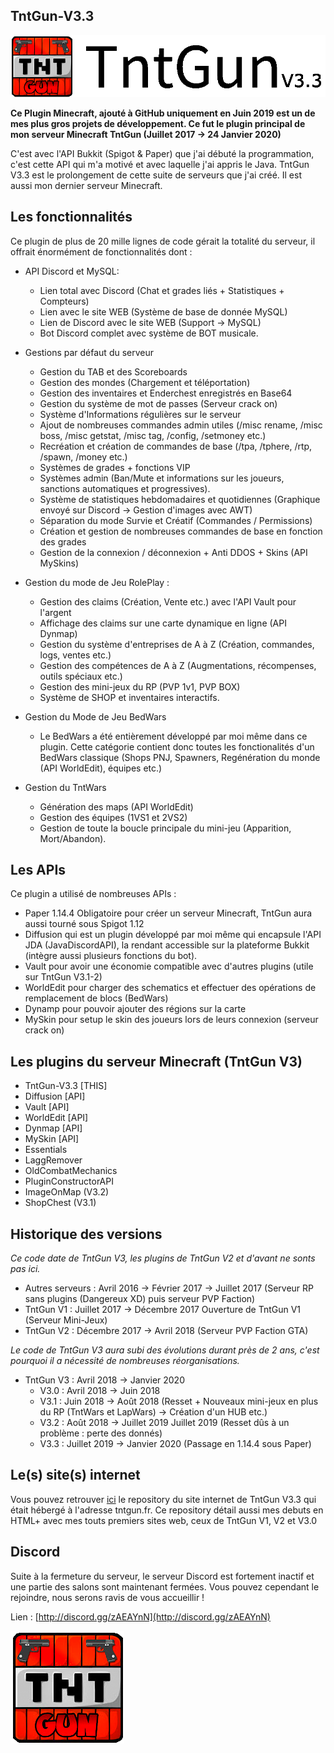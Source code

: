 ## TntGun-V3.3

![](https://raw.githubusercontent.com/ClementGre/TntGun-V3.3/master/TntGun-blacklogo.png)

**Ce Plugin Minecraft, ajouté à GitHub uniquement en Juin 2019 est un de mes plus gros projets de développement. Ce fut le plugin principal de mon serveur Minecraft TntGun (Juillet 2017 -> 24 Janvier 2020)**

C'est avec l'API Bukkit (Spigot & Paper) que j'ai débuté la programmation, c'est cette API qui m'a motivé et avec laquelle j'ai appris le Java. TntGun V3.3 est le prolongement de cette suite de serveurs que j'ai créé. Il est aussi mon dernier serveur Minecraft.

## Les fonctionnalités

Ce plugin de plus de 20 mille lignes de code gérait la totalité du serveur, il offrait énormément de fonctionnalités dont :

- API Discord et MySQL:
  - Lien total avec Discord (Chat et grades liés + Statistiques + Compteurs)
  - Lien avec le site WEB (Système de base de donnée MySQL)
  - Lien de Discord avec le site WEB (Support -> MySQL)
  - Bot Discord complet avec système de BOT musicale.
  
- Gestions par défaut du serveur
  - Gestion du TAB et des Scoreboards
  - Gestion des mondes (Chargement et téléportation)
  - Gestion des inventaires et Enderchest enregistrés en Base64
  - Gestion du système de mot de passes (Serveur crack on)
  - Système d'Informations régulières sur le serveur
  - Ajout de nombreuses commandes admin utiles (/misc rename, /misc boss, /misc getstat, /misc tag, /config, /setmoney etc.)
  - Recréation et création de commandes de base (/tpa, /tphere, /rtp, /spawn, /money etc.)
  - Systèmes de grades + fonctions VIP
  - Systèmes admin (Ban/Mute et informations sur les joueurs, sanctions automatiques et progressives).
  - Système de statistiques hebdomadaires et quotidiennes (Graphique envoyé sur Discord -> Gestion d'images avec AWT)
  - Séparation du mode Survie et Créatif (Commandes / Permissions)
  - Création et gestion de nombreuses commandes de base en fonction des grades
  - Gestion de la connexion / déconnexion + Anti DDOS + Skins (API MySkins)
  
- Gestion du mode de Jeu RolePlay :
  - Gestion des claims (Création, Vente etc.) avec l'API Vault pour l'argent
  - Affichage des claims sur une carte dynamique en ligne (API Dynmap)
  - Gestion du système d'entreprises de A à Z (Création, commandes, logs, ventes etc.)
  - Gestion des compétences de A à Z (Augmentations, récompenses, outils spéciaux etc.)
  - Gestion des mini-jeux du RP (PVP 1v1, PVP BOX)
  - Système de SHOP et inventaires interactifs.
  
- Gestion du Mode de Jeu BedWars
  - Le BedWars a été entièrement développé par moi même dans ce plugin. Cette catégorie contient donc toutes les fonctionalités d'un BedWars classique (Shops PNJ, Spawners, Regénération du monde (API WorldEdit), équipes etc.)

- Gestion du TntWars
  - Génération des maps (API WorldEdit)
  - Gestion des équipes (1VS1 et 2VS2)
  - Gestion de toute la boucle principale du mini-jeu (Apparition, Mort/Abandon).

## Les APIs

Ce plugin a utilisé de nombreuses APIs :
- Paper 1.14.4 Obligatoire pour créer un serveur Minecraft, TntGun aura aussi tourné sous Spigot 1.12
- Diffusion qui est un plugin développé par moi même qui encapsule l'API JDA (JavaDiscordAPI), la rendant accessible sur la plateforme Bukkit (intègre aussi plusieurs fonctions du bot).
- Vault pour avoir une économie compatible avec d'autres plugins (utile sur TntGun V3.1-2)
- WorldEdit pour charger des schematics et effectuer des opérations de remplacement de blocs (BedWars)
- Dynamp pour pouvoir ajouter des régions sur la carte
- MySkin pour setup le skin des joueurs lors de leurs connexion (serveur crack on)
 
 ## Les plugins du serveur Minecraft (TntGun V3)
 
- TntGun-V3.3 [THIS]
- Diffusion [API]
- Vault [API]
- WorldEdit [API]
- Dynmap [API]
- MySkin [API]
- Essentials
- LaggRemover
- OldCombatMechanics
- PluginConstructorAPI
- ImageOnMap (V3.2)
- ShopChest (V3.1)
 
## Historique des versions
 
 *Ce code date de TntGun V3, les plugins de TntGun V2 et d'avant ne sonts pas ici.*
 
- Autres serveurs : Avril 2016 -> Février 2017 -> Juillet 2017 (Serveur RP sans plugins (Dangereux XD) puis serveur PVP Faction)
- TntGun V1 : Juillet 2017 -> Décembre 2017 Ouverture de TntGun V1 (Serveur Mini-Jeux)
- TntGun V2 : Décembre 2017 -> Avril 2018 (Serveur PVP Faction GTA)

*Le code de TntGun V3 aura subi des évolutions durant près de 2 ans, c'est pourquoi il a nécessité de nombreuses réorganisations.*

- TntGun V3 : Avril 2018 -> Janvier 2020
  - V3.0 : Avril 2018 -> Juin 2018
  - V3.1 : Juin 2018 -> Août 2018 (Resset + Nouveaux mini-jeux en plus du RP (TntWars et LapWars) -> Création d'un HUB etc.)
  - V3.2 : Août 2018 -> Juillet 2019 Juillet 2019 (Resset dûs à un problème : perte des donnés)
  - V3.3 : Juillet 2019 -> Janvier 2020 (Passage en 1.14.4 sous Paper)
  
## Le(s) site(s) internet

Vous pouvez retrouver [ici](https://github.com/ClementGre/TntGun-V3.3-Website) le repository du site internet de TntGun V3.3 qui était hébergé à l'adresse tntgun.fr. Ce repository détail aussi mes debuts en HTML+ avec mes touts premiers sites web, ceux de TntGun V1, V2 et V3.0
 
## Discord
 
Suite à la fermeture du serveur, le serveur Discord est fortement inactif et une partie des salons sont maintenant fermées.
Vous pouvez cependant le rejoindre, nous serons ravis de vous accueillir !

Lien : [http://discord.gg/zAEAYnN](http://discord.gg/zAEAYnN)

![](https://raw.githubusercontent.com/ClementGre/TntGun-V3.3/master/TntGun-icon.png)
